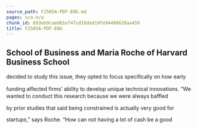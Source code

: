 ```yaml
---
source_path: F2505A-PDF-ENG.md
pages: n/a-n/a
chunk_id: 693eb9caed61ef47cd16ded19fe94498620aa459
title: F2505A-PDF-ENG
---
```

## School of Business and Maria Roche of Harvard Business School

decided to study this issue, they opted to focus speciﬁcally on how early

funding aﬀected ﬁrms’ ability to develop unique technical innovations. “We wanted to conduct this research because we were always baﬄed

by prior studies that said being constrained is actually very good for

startups,” says Roche. “How can not having a lot of cash be a good
